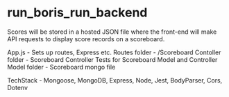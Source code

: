 # run_boris_run_backend

Scores will be stored in a hosted JSON file where the front-end will make API requests to display score records on a scoreboard.

App.js - Sets up routes, Express etc. Routes folder - /Scoreboard Contoller folder - Scoreboard Controller Tests for Scoreboard Model and Controller Model folder - Scoreboard mongo file

TechStack - Mongoose, MongoDB, Express, Node, Jest, BodyParser, Cors, Dotenv
